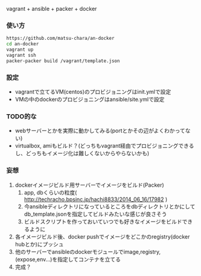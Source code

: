 vagrant + ansible + packer + docker

### 使い方

```sh
https://github.com/matsu-chara/an-docker
cd an-docker
vagrant up
vagrant ssh
packer-packer build /vagrant/template.json
```

### 設定

* vagrantで立てるVM(centos)のプロビジョニングはinit.ymlで設定
* VMの中のdockerのプロビジョニングはansible/site.ymlで設定

### TODO的な

* webサーバーとかを実際に動かしてみる(portとかその辺がよくわかってない)
* virtualbox, amiもビルド？(どっちもvagrant経由でプロビジョニングできるし、どっちもイメージ化は難しくないからやらないかも)

### 妄想

1. dockerイメージビルド用サーバーでイメージをビルド(Packer)
    1. app, dbくらいの粒度( http://techracho.bpsinc.jp/hachi8833/2014_06_16/17982 )
    1. 今ansibleディレクトリになっているところをdbディレクトリとかにしてdb_template.jsonを指定してビルドみたいな感じが良さそう
    1. ビルドスクリプトを作っておいていつでも好きなイメージをビルドできるように
1. 各イメージビルド後、docker pushでイメージをどこかのregistry(docker hubとか)にプッシュ
1. 他のサーバーでansibleのdockerモジュールでimage,registry,(expose,env...)を指定してコンテナを立てる
1. 完成？
